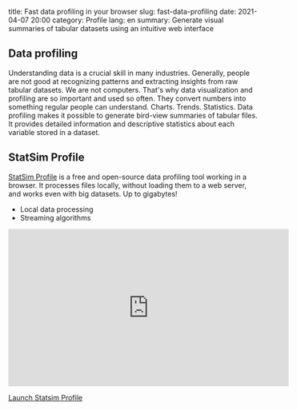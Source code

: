 title: Fast data profiling in your browser
slug: fast-data-profiling
date: 2021-04-07 20:00
category: Profile
lang: en
summary: Generate visual summaries of tabular datasets using an intuitive web interface

## Data profiling

Understanding data is a crucial skill in many industries. Generally, people are not good at recognizing patterns and extracting insights from raw tabular datasets. We are not computers. That's why data visualization and profiling are so important and used so often. They convert numbers into something regular people can understand. Charts. Trends. Statistics. Data profiling makes it possible to generate bird-view summaries of tabular files. It provides detailed information and descriptive statistics about each variable stored in a dataset.

## StatSim Profile

[StatSim Profile](https://statsim.com/profile/) is a free and open-source data profiling tool working in a browser. It processes files locally, without loading them to a web server, and works even with big datasets. Up to gigabytes!

- Local data processing
- Streaming algorithms

<div class="yt">
<iframe width="560" height="315" src="https://www.youtube.com/embed/Hsof227HvPI" title="YouTube video player" frameborder="0" allow="accelerometer; autoplay; clipboard-write; encrypted-media; gyroscope; picture-in-picture" allowfullscreen></iframe>
</div>

<a href="https://statsim.com/profile/" class="cta">Launch Statsim Profile</a>